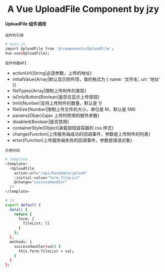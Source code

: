<h1 align="center">
  A Vue UploadFile Component by jzy
</h1>

#### UploadFile 组件调用

`组件的引用`

```bash
# main.js
import UploadFile from '@/components/UploadFile';
Vue.use(UploadFile);
```

`组件参数API`

- actionUrl{String|必选参数，上传的地址}
- initialValue{Array|默认显示附件项，值的格式为 { name: '文件名', url: '地址' }}
- fileTypes{Array|限制上传附件的类型}
- isOnlyButton{Boolean|是否仅显示上传按钮}
- limit{Number|支持上传附件的数量，默认是 1}
- fileSize{Number|限制上传文件的大小，单位是 M，默认是 5M}
- params{Object|ajax 上传时附带的额外参数}
- disabled{Boolean|是否禁用}
- containerStyle{Object|承载按钮层容器的 css 样式}
- change{Function|上传服务端成功的回调事件，参数是上传附件的列表}
- error{Function|上传服务端失败的回调事件，参数是错误对象}

`示例代码`

```bash
# template
<template>
  <UploadFile
    action-url="/api/basedata/upload"
    :initial-value="form.fileList"
    @change="successHandler"
  />
</template>

# js
export default {
  data() {
    return {
      form: {
        fileList: []
      }
    };
  },
  methods: {
    successHandler(val) {
      this.form.fileList = val;
    }
  }
};
```
